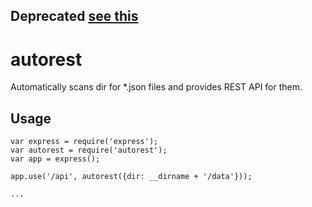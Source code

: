 Deprecated [see this](https://github.com/typicode/json-server)
---
# autorest

Automatically scans dir for *.json files and provides REST API for them.

## Usage

    var express = require('express');
    var autorest = require('autorest');
    var app = express();

    app.use('/api', autorest({dir: __dirname + '/data'}));

    ...
